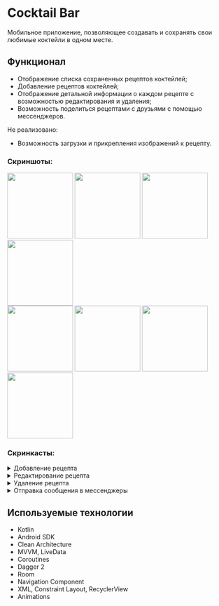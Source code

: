 # Cocktail Bar

  Мобильное приложение, позволяющее создавать и сохранять свои любимые коктейли в одном месте.

## Функционал

* Отображение списка сохраненных рецептов коктейлей;
* Добавление рецептов коктейлей;
* Отображение детальной информации о каждом рецепте с возможностью редактирования и удаления;
* Возможность поделиться рецептами с друзьями с помощью мессенджеров.

Не реализовано:
* Возможность загрузки и прикрепления изображений к рецепту.

### Скриншоты:
<image src='https://github.com/arshapshap/surf-trainee-task/assets/48681339/1b7fe8ef-e60b-4cf3-afd1-695c76c56a05' width=150 />
<image src='https://github.com/arshapshap/surf-trainee-task/assets/48681339/5b250b14-964e-4ed5-be5b-1b3a1d78a0e5' width=150 />
<image src='https://github.com/arshapshap/surf-trainee-task/assets/48681339/4179aac6-311d-4a99-84d9-760b043fa5bf' width=150 />
<image src='https://github.com/arshapshap/surf-trainee-task/assets/48681339/8d5336fc-d159-4167-b302-157aaeaba22c' width=150 />
<br>
<image src='https://github.com/arshapshap/surf-trainee-task/assets/48681339/3cc72217-c247-465b-93d2-f25224c79fbe' width=150 />
<image src='https://github.com/arshapshap/surf-trainee-task/assets/48681339/17fac393-ad17-4f0c-bacf-b901bfcfa28d' width=150 />
<image src='https://github.com/arshapshap/surf-trainee-task/assets/48681339/c9f1eff0-8e35-4122-afc6-0abb37192313' width=150 />
<image src='https://github.com/arshapshap/surf-trainee-task/assets/48681339/1358a725-5c23-4f4d-86c9-4b14f844d53b' width=150 />

### Скринкасты:
<details><summary>Добавление рецепта</summary>
<br>
  <image src='https://github.com/arshapshap/surf-trainee-task/assets/48681339/faf3ec12-6734-4ee9-93ff-fb8be9a82b1c' width=200 />
</details>
<details><summary>Редактирование рецепта</summary>
<br>
  <image src='https://github.com/arshapshap/surf-trainee-task/assets/48681339/6c4842d2-85c3-45c7-a541-72cccc44c73d' width=200 />
</details>
<details><summary>Удаление рецепта</summary>
<br>
  <image src='https://github.com/arshapshap/surf-trainee-task/assets/48681339/9955b40b-b9a2-474e-9999-6c83a8519ad7' width=200 />
</details>
<details><summary>Отправка сообщения в мессенджеры</summary>
<br>
  <image src='https://github.com/arshapshap/surf-trainee-task/assets/48681339/29073ea5-b588-4d6d-9c8c-6340ee77f737' width=200 />
</details>

## Используемые технологии

* Kotlin
* Android SDK
* Clean Architecture
* MVVM, LiveData
* Coroutines
* Dagger 2
* Room
* Navigation Component
* XML, Constraint Layout, RecyclerView
* Animations
